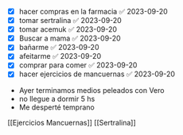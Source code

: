 - [x] hacer compras en la farmacia ✅ 2023-09-20
- [x] tomar sertralina ✅ 2023-09-20
- [x] tomar acemuk ✅ 2023-09-20
- [x] Buscar a mama ✅ 2023-09-20
- [x] bañarme ✅ 2023-09-20
- [x] afeitarme ✅ 2023-09-20
- [x] comprar para comer ✅ 2023-09-20
- [x] hacer ejercicios de mancuernas ✅ 2023-09-20

- Ayer terminamos medios peleados con Vero
-  no llegue a dormir 5 hs 
- Me desperté temprano 



[[Ejercicios Mancuernas]]
[[Sertralina]]